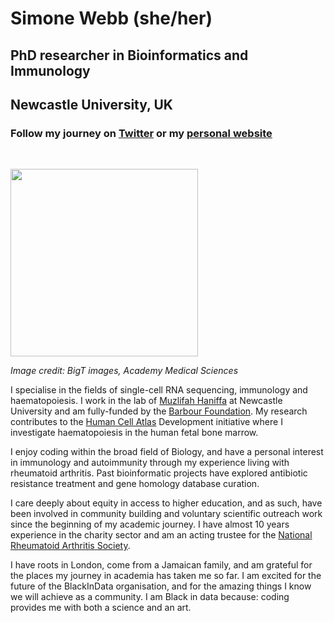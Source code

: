# **Simone Webb (she/her)**
## PhD researcher in Bioinformatics and Immunology 
## Newcastle University, UK
### Follow my journey on [Twitter](http://twitter.com/SimSci9) or my [personal website](http://simone-webb.com) 

&nbsp;

<img src="https://static1.squarespace.com/static/5f3c2f4d6d15ec5d441defb1/t/5f3ecc313afea73d80d91b30/1597951036456/053bigTimages_%25252BMedSciLife_Muzlifah2020.jpg" width="300" height="300">

*Image credit: BigT images, Academy Medical Sciences*

I specialise in the fields of single-cell RNA sequencing, immunology and haematopoiesis. I work in the lab of [Muzlifah Haniffa](https://www.ncl.ac.uk/medical-sciences/people/profile/mahaniffa.html) at Newcastle University and am fully-funded by the [Barbour Foundation](https://www.barbour.com/uk/the-barbour-foundation). My research contributes to the [Human Cell Atlas](https://www.humancellatlas.org/) Development initiative where I investigate haematopoiesis in the human fetal bone marrow.

I enjoy coding within the broad field of Biology, and have a personal interest in immunology and autoimmunity through my experience living with rheumatoid arthritis. Past bioinformatic projects have explored antibiotic resistance treatment and gene homology database curation.

I care deeply about equity in access to higher education, and as such, have been involved in community building and voluntary scientific outreach work since the beginning of my academic journey. I have almost 10 years experience in the charity sector and am an acting trustee for the [National Rheumatoid Arthritis Society](https://www.nras.org.uk/trustees). 

I have roots in London, come from a Jamaican family, and am grateful for the places my journey in academia has taken me so far. I am excited for the future of the BlackInData organisation, and for the amazing things I know we will achieve as a community. I am Black in data because: coding provides me with both a science and an art.
